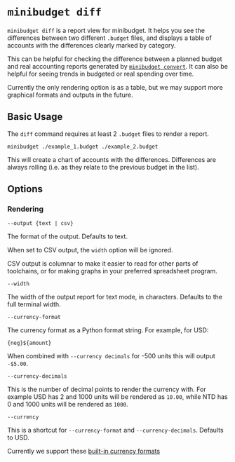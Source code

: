 # `minibudget diff`

`minibudget diff` is a report view for minibudget. It helps you see the differences
between two different `.budget` files, and displays a table of accounts with
the differences clearly marked by category.

This can be helpful for checking the difference between a planned budget and
real accounting reports generated by [`minibudget convert`](./convert.md). 
It can also be helpful for seeing trends in budgeted or real spending over time.

Currently the only rendering option is as a table, but we may support more
graphical formats and outputs in the future.

## Basic Usage

The `diff` command requires at least 2 `.budget` files to render a report.

`minibudget ./example_1.budget ./example_2.budget`

This will create a chart of accounts with the differences. Differences are
always rolling (i.e. as they relate to the previous budget in the list).

## Options

### Rendering

`--output {text | csv}`

The format of the output. Defaults to text.

When set to CSV output, the `width` option will be ignored.

CSV output is columnar to make it easier to read for other parts of toolchains,
or for making graphs in your preferred spreadsheet program.

`--width`

The width of the output report for text mode, in characters. Defaults to the 
full terminal width.

`--currency-format`

The currency format as a Python format string. For example, for USD:

`{neg}${amount}`

When combined with `--currency decimals` for -500 units this will output `-$5.00`.

`--currency-decimals`

This is the number of decimal points to render the currency with. For example
USD has 2 and 1000 units will be rendered as `10.00`, while NTD has 0 and
1000 units will be rendered as `1000`.

`--currency`

This is a shortcut for `--currency-format` and `--currency-decimals`. Defaults to USD.

Currently we support these [built-in currency formats](currency-formats.md)
